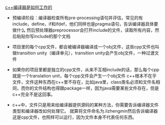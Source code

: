 [c++编译器是如何工作的](https://www.bilibili.com/video/av68697716/?p=6)
* 预编译阶段：编译器检查所有pre-processing语句并评估，常见的有include，define，if和ifdef，他们同样也是pragma语句，告诉编译器具体要做什么
然后预处理器preprocessor会打开include的文件，读取所有内容，然后粘贴你写include的那个文档

* 项目里的每个cpp文件，都会被编译器编译成一个obj文件，这些cpp文件也叫做transition unity（编译单元），transition unity会产生obj文件，一种过渡文件
* 如果你的项目里都是独立的cpp文件，从来不互相include的话，那么每个cpp就是一个translation unit，每个cpp文件会产生一个obj文件
c++根本不在乎文件，文件这种东西在c++里不存在，比如java里，class类名必须和文件名相同，而你的文件结构也得跟package一样，因为java需要某些文件存在，但是c++完全不是这回事。
* c++中，文件只是用来给编译器提供源码的某种方法，你需要告诉编译器文件类型和编译器改如何处理它。
就算将文件命名为.lizhengmin然后告诉编译器这是cpp文件，也照样可以运行，因为文件本身不代表任何东西。